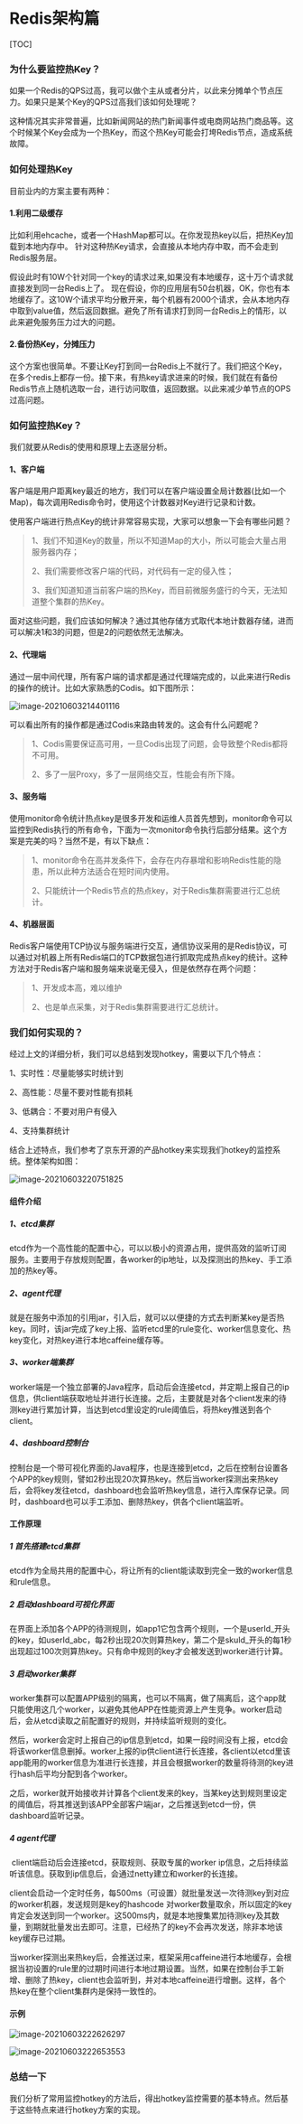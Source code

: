 # Redis架构篇

[TOC]

### 为什么要监控热Key？

如果一个Redis的QPS过高，我可以做个主从或者分片，以此来分摊单个节点压力。如果只是某个Key的QPS过高我们该如何处理呢？

这种情况其实非常普遍，比如新闻网站的热门新闻事件或电商网站热门商品等。这个时候某个Key会成为一个热Key，而这个热Key可能会打垮Redis节点，造成系统故障。

### 如何处理热Key

目前业内的方案主要有两种：

#### 1.利用二级缓存

比如利用ehcache，或者一个HashMap都可以。在你发现热key以后，把热Key加载到本地内存中。 针对这种热Key请求，会直接从本地内存中取，而不会走到Redis服务层。

假设此时有10W个针对同一个key的请求过来,如果没有本地缓存，这十万个请求就直接发到同一台Redis上了。 现在假设，你的应用层有50台机器，OK，你也有本地缓存了。这10W个请求平均分散开来，每个机器有2000个请求，会从本地内存中取到value值，然后返回数据。避免了所有请求打到同一台Redis上的情形，以此来避免服务压力过大的问题。

#### 2.备份热Key，分摊压力

这个方案也很简单。不要让Key打到同一台Redis上不就行了。我们把这个Key，在多个redis上都存一份。接下来，有热key请求进来的时候，我们就在有备份Redis节点上随机选取一台，进行访问取值，返回数据。以此来减少单节点的OPS过高问题。


### 如何监控热Key？

我们就要从Redis的使用和原理上去逐层分析。

#### 1、客户端

客户端是用户距离key最近的地方，我们可以在客户端设置全局计数器(比如一个Map)，每次调用Redis命令时，使用这个计数器对Key进行记录和计数。

使用客户端进行热点Key的统计非常容易实现，大家可以想象一下会有哪些问题？

> 1、我们不知道Key的数量，所以不知道Map的大小，所以可能会大量占用服务器内存；
>
> 2、我们需要修改客户端的代码，对代码有一定的侵入性；
>
> 3、我们知道知道当前客户端的热Key，而目前微服务盛行的今天，无法知道整个集群的热Key。

面对这些问题，我们应该如何解决？通过其他存储方式取代本地计数器存储，进而可以解决1和3的问题，但是2的问题依然无法解决。

#### 2、代理端

通过一层中间代理，所有客户端的请求都是通过代理端完成的，以此来进行Redis的操作的统计。比如大家熟悉的Codis。如下图所示：

![image-20210603214401116](imgs/image-20210603214401116.png)

可以看出所有的操作都是通过Codis来路由转发的。这会有什么问题呢？

> 1、Codis需要保证高可用，一旦Codis出现了问题，会导致整个Redis都将不可用。
>
> 2、多了一层Proxy，多了一层网络交互，性能会有所下降。

#### 3、服务端

使用monitor命令统计热点key是很多开发和运维人员首先想到，monitor命令可以监控到Redis执行的所有命令，下面为一次monitor命令执行后部分结果。这个方案是完美的吗？当然不是，有以下缺点：

> 1、monitor命令在高并发条件下，会存在内存暴增和影响Redis性能的隐患，所以此种方法适合在短时间内使用。
>
> 2、只能统计一个Redis节点的热点key，对于Redis集群需要进行汇总统计。

#### 4、机器层面

Redis客户端使用TCP协议与服务端进行交互，通信协议采用的是Redis协议，可以通过对机器上所有Redis端口的TCP数据包进行抓取完成热点key的统计。这种方法对于Redis客户端和服务端来说毫无侵入，但是依然存在两个问题：

> 1、开发成本高，难以维护
>
> 2、也是单点采集，对于Redis集群需要进行汇总统计。

### 我们如何实现的？

经过上文的详细分析，我们可以总结到发现hotkey，需要以下几个特点：

1、实时性：尽量能够实时统计到

2、高性能：尽量不要对性能有损耗

3、低耦合：不要对用户有侵入

4、支持集群统计

结合上述特点，我们参考了京东开源的产品hotkey来实现我们hotkey的监控系统。整体架构如图：

![image-20210603220751825](imgs/image-20210603220751825.png)

#### 组件介绍

##### 1、etcd集群

etcd作为一个高性能的配置中心，可以以极小的资源占用，提供高效的监听订阅服务。主要用于存放规则配置，各worker的ip地址，以及探测出的热key、手工添加的热key等。

##### 2、agent代理

就是在服务中添加的引用jar，引入后，就可以以便捷的方式去判断某key是否热key。同时，该jar完成了key上报、监听etcd里的rule变化、worker信息变化、热key变化，对热key进行本地caffeine缓存等。

##### 3、worker端集群

worker端是一个独立部署的Java程序，启动后会连接etcd，并定期上报自己的ip信息，供client端获取地址并进行长连接。之后，主要就是对各个client发来的待测key进行累加计算，当达到etcd里设定的rule阈值后，将热key推送到各个client。

##### 4、dashboard控制台

控制台是一个带可视化界面的Java程序，也是连接到etcd，之后在控制台设置各个APP的key规则，譬如2秒出现20次算热key。然后当worker探测出来热key后，会将key发往etcd，dashboard也会监听热key信息，进行入库保存记录。同时，dashboard也可以手工添加、删除热key，供各个client端监听。

#### 工作原理

##### 1 首先搭建etcd集群

   etcd作为全局共用的配置中心，将让所有的client能读取到完全一致的worker信息和rule信息。

##### 2 启动dashboard可视化界面

​    在界面上添加各个APP的待测规则，如app1它包含两个规则，一个是userId_开头的key，如userId_abc，每2秒出现20次则算热key，第二个是skuId_开头的每1秒出现超过100次则算热key。只有命中规则的key才会被发送到worker进行计算。

##### 3 启动worker集群

​    worker集群可以配置APP级别的隔离，也可以不隔离，做了隔离后，这个app就只能使用这几个worker，以避免其他APP在性能资源上产生竞争。worker启动后，会从etcd读取之前配置好的规则，并持续监听规则的变化。

​    然后，worker会定时上报自己的ip信息到etcd，如果一段时间没有上报，etcd会将该worker信息删掉。worker上报的ip供client进行长连接，各client以etcd里该app能用的worker信息为准进行长连接，并且会根据worker的数量将待测的key进行hash后平均分配到各个worker。

​    之后，worker就开始接收并计算各个client发来的key，当某key达到规则里设定的阈值后，将其推送到该APP全部客户端jar，之后推送到etcd一份，供dashboard监听记录。

##### 4 agent代理

​    client端启动后会连接etcd，获取规则、获取专属的worker ip信息，之后持续监听该信息。获取到ip信息后，会通过netty建立和worker的长连接。

​    client会启动一个定时任务，每500ms（可设置）就批量发送一次待测key到对应的worker机器，发送规则是key的hashcode 对worker数量取余，所以固定的key肯定会发送到同一个worker。这500ms内，就是本地搜集累加待测key及其数量，到期就批量发出去即可。注意，已经热了的key不会再次发送，除非本地该key缓存已过期。

​    当worker探测出来热key后，会推送过来，框架采用caffeine进行本地缓存，会根据当初设置的rule里的过期时间进行本地过期设置。当然，如果在控制台手工新增、删除了热key，client也会监听到，并对本地caffeine进行增删。这样，各个热key在整个client集群内是保持一致性的。

#### 示例

![image-20210603222626297](imgs/image-20210603222626297.png)

![image-20210603222653553](imgs/image-20210603222653553.png)

### 总结一下

我们分析了常用监控hotkey的方法后，得出hotkey监控需要的基本特点。然后基于这些特点来进行hotkey方案的实现。


